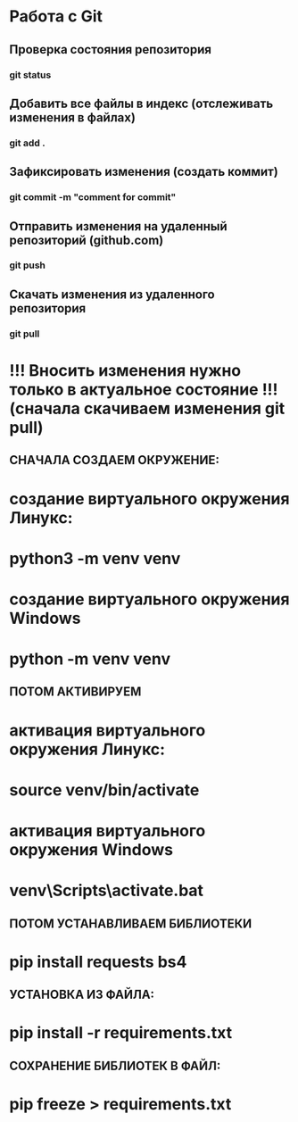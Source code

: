 # Работа с Git

## Проверка состояния репозитория
### git status

## Добавить все файлы в индекс (отслеживать изменения в файлах)
### git add .

## Зафиксировать изменения (создать коммит)
### git commit -m "comment for commit"

## Отправить изменения на удаленный репозиторий (github.com)
### git push

## Скачать изменения из удаленного репозитория
### git pull

# !!! Вносить изменения нужно только в актуальное состояние !!! (сначала скачиваем изменения git pull)


## СНАЧАЛА СОЗДАЕМ ОКРУЖЕНИЕ:
# создание виртуального окружения Линукс:
# python3 -m venv venv

# создание виртуального окружения Windows
# python -m venv venv

## ПОТОМ АКТИВИРУЕМ
# активация виртуального окружения Линукс:
# source venv/bin/activate

# активация виртуального окружения Windows
# venv\Scripts\activate.bat

## ПОТОМ УСТАНАВЛИВАЕМ БИБЛИОТЕКИ
# pip install requests bs4

## УСТАНОВКА ИЗ ФАЙЛА:
# pip install -r requirements.txt

## СОХРАНЕНИЕ БИБЛИОТЕК В ФАЙЛ:
# pip freeze > requirements.txt